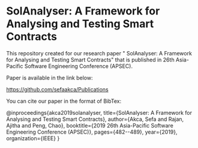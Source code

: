 # SolAnalyser: A Framework for Analysing and Testing Smart Contracts


This repository created for our research paper " SolAnalyser: A Framework for Analysing and Testing Smart Contracts" that is published in 26th Asia-Pacific Software Engineering Conference (APSEC).

Paper is available in the link below: 

https://github.com/sefaakca/Publications

You can cite our paper in the format of BibTex:

@inproceedings{akca2019solanalyser,
  title={SolAnalyser: A Framework for Analysing and Testing Smart Contracts},
  author={Akca, Sefa and Rajan, Ajitha and Peng, Chao},
  booktitle={2019 26th Asia-Pacific Software Engineering Conference (APSEC)},
  pages={482--489},
  year={2019},
  organization={IEEE}
}
